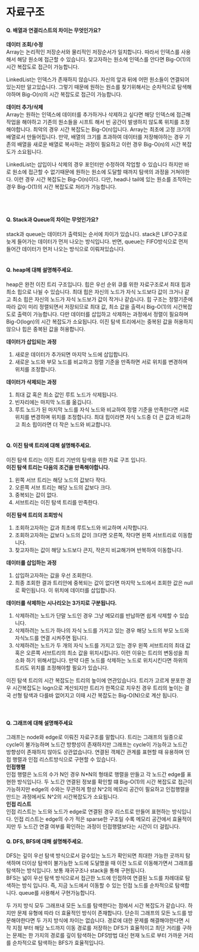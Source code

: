 # 자료구조

#### Q. 배열과 연결리스트의 차이는 무엇인가요?
**데이터 조회/수정**  
Array는 논리적인 저장순서와 물리적인 저장순서가 일치합니다. 따라서 인덱스를 사용해서 해당 원소에 접근할 수 있습니다. 찾고자하는 원소에 인덱스를 안다면 Big-O(1)의 시간 복잡도로 접근이 가능합니다.

LinkedList는 인덱스가 존재하지 않습니다. 자신의 앞과 뒤에 어떤 원소들이 연결되어있는지만 알고있습니다. 그렇기 때문에 원하는 원소를 찾기위해서는 순차적으로 탐색해야하며 Big-O(n)의 시간 복잡도로 접근이 가능합니다. 

**데이터 추가/삭제**  
Array는 원하는 인덱스에 데이터를 추가하거나 삭제하고 싶다면 해당 인덱스에 접근해 작업을 해야하고 기존의 원소들을 시프트 해서 빈 공간이 발생하지 않도록 위치를 조정해야합니다. 최악의 경우 시간 복잡도는 Big-O(n)입니다.
Array는 최초에 고정 크기의 배열로서 만들어집니다. 만약, 배열의 크기를 초과하여 데이터를 저장해야하는 경우 기존의 배열을 새로운 배열로 복사하는 과정이 필요하고 이런 경우 Big-O(n)의 시간 복잡도가 소요됩니다. 

LinkedList는 삽입이나 삭제의 경우 포인터만 수정하여 작업할 수 있습니다 하지만 바로 원소에 접근할 수 없기때문에 원하는 원소에 도달할 때까지 탐색의 과정을 거쳐야한다. 이런 경우 시간 복잡도는 Big-O(n)이다. 다만, head나 tail에 있는 원소를 조작하는경우
 Big-O(1)의 시간 복잡도로 처리가 가능합니다.
 

 </br> </br>

#### Q. Stack과 Queue의 차이는 무엇인가요?
stack과 queue는 데이터가 출력되는 순서에 차이가 있습니다. stack은 LIFO구조로 늦게 들어가는 데이터가 먼저 나오는 방식입니다. 반면, queue는 FIFO방식으로 먼저 들어간 데이터가 먼저 나오는 방식으로 이뤄져있습니다. 
 </br> </br>

#### Q. heap에 대해 설명해주세요.
heap은 완전 이진 트리 구조입니다. 힙은 우선 순위 큐를 위한 자료구조로서 최대 힙과 최소 힙으로 나뉠 수 있습니다. 최대 힙은 자신의 노드가 자식 노드보다 값이 크거나 같고 최소 힙은 자신의 노드가 자식 노드보가 값이 작거나 같습니다. 힙 구조는 정렬기준에 따라 값이 미리 정렬되면서 저장되므로 최대 값, 최소 값을 출력시 Big-O(1)의 시간복잡도로 출력이 가능합니다. 다만 데이터를 삽입하고 삭제하는 과정에서 정렬이 필요하며 Big-O(logn)의 시간 복잡도가 소요됩니다. 이진 탐색 트리에서는 중복된 값을 허용하지 않으나 힙은 중복된 값을 허용합니다.

**데이터가 삽입되는 과정**
1. 새로운 데이터가 추가되면 마지막 노드에 삽입합니다.
2. 새로운 노드와 부모 노드를 비교하고 정렬 기준을 만족하면 서로 위치를 변경하며 위치를 조정합니다.

**데이터가 삭제되는 과정**
1. 최대 값 혹은 최소 값인 루트 노드가 삭제됩니다. 
2. 빈자리에는 마지막 노드를 옮깁니다.
3. 루트 노드가 된 마지막 노드를 자식 노드와 비교하여 정렬 기준을 만족한다면 서로 위치를 변경하며 위치를 조정합니다. 최대 힙이라면 자식 노드중 더 큰 값과 비교하고 최소 힙이라면 더 작은 노드와 비교합니다.
 </br> </br>


#### Q. 이진 탐색 트리에 대해 설명해주세요.
이진 탐색 트리는 이진 트리 기반의 탐색을 위한 자료 구조 입니다.   
**이진 탐색 트리는 다음의 조건을 만족해야합니다.**
1. 왼쪽 서브 트리는 해당 노드의 값보다 작다.
2. 오른쪽 서브 트리는 해당 노드의 값보다 크다.
3. 중복되는 값이 없다.
4. 서브트리는 이진 탐색 트리를 만족한다.

**이진 탐색 트리의 조회방식**
1. 조회하고자하는 값과 최초에 루트노드와 비교하며 시작합니다. 
2. 조회하고자하는 값보다 노드의 값이 크다면 오른쪽, 작다면 왼쪽 서브트리로 이동합니다.
3. 찾고자하는 값이 해당 노드보다 큰지, 작은지 비교해가며 반복하여 이동합니다.   

**데이터를 삽입하는 과정**
1. 삽입하고자하는 값을 우선 조회한다.
2. 최종 조회한 결과 트리안에 중복되는 값이 없다면 마지막 노드에서 조회한 값은 null로 확인됩니다. 이 위치에 데이터를 삽입합니다.

**데이터를 삭제하는 시나리오는 3가지로 구분됩니다.**
1. 삭제하려는 노드가 단말 노드인 경우 그냥 메모리를 반납하면 쉽게 삭제할 수 있습니다.
2. 삭제하려는 노드가 하나의 자식 노드를 가지고 있는 경우 해당 노드의 부모 노드와 자식노드를 연결 시켜주면 됩니다.
3. 삭제하려는 노드가 두 개의 자식 노드를 가지고 있는 경우 왼쪽 서브트리의 최대 값 혹은 오른쪽 서브트리의 최소 값을 위치시킵니다. 이런 이유는 트리의 변동성을 최소화 하기 위해서입니다. 만약 다른 노드를 삭제하는 노드로 위치시킨다면 하위의 트리도 위치를 조정해야할 필요가 있습니다.

이진 탐색 트리의 시간 복잡도는 트리의 높이에 연관있습니다. 트리가 고르게 분포한 경우 시간복잡도는 logn으로 계산되지만 트리가 한쪽으로 치우친 경우 트리의 높이는 결국 선형 탐색과 다를바 없어지고 이때 시간 복잡도는 Big-O(N)으로 계산 됩니다.  
 </br> </br>
 
 #### Q. 그래프에 대해 설명해주세요 
 그래프는 node와 edge로 이뤄진 자료구조를 말합니다. 트리는 그래프의 일종으로 cycle이 불가능하며 노드간 방향성이 존재하지만 그래프는 cycle이 가능하고 노드간 방향성이 존재하지 않아도 상관없습니다. 연결된 객체간 관계를 표현할 때 유용하며 인접 행렬과 인접 리스트방식으로 구현할 수 있습니다.  
 **인접행렬**  
 인접 행렬은 노드의 수가 N인 경우 N*N의 형태로 행렬을 만들고 각 노드간 edge를 표현한 방식입니다. 두 노드간 연결된 정보를 확인할 떄 Big-O(1)의 시간 복잡도로 접근이 가능하지만 edge의 수와는 무관하게 항상 N^2의 메모리 공간이 필요하고 인접행렬을 만드는 과정에서도 N^2의 시간복잡도가 소요됩니다.  
 **인접 리스트**  
 인접 리스트는 노드와 노드가 edge로 연결된 경우 리스트로 만들어 표현하는 방식입니다. 인접 리스트는 edge의 수가 적은 sparse한 구조일 수록 메모리 공간에서 효율적이지만 두 노드간 연결 여부를 확인하는 과정이 인접행렬보다는 시간이 더 걸립니다.


#### Q. DFS, BFS에 대해 설명해주세요.
DFS는 깊이 우선 탐색 방식으로서 갈수있는 노드가 확인되면 최대한 가능한 곳까지 탐색하며 더이상 탐색이 불가능한 노드에 도달했을 때 이전 노드로 이동해가면서 그래프를 탐색하는 방식입니다. 보통 재귀구조나 stack을 통해 구현됩니다.  
BFS는 넓이 우선 탐색 방식으로서 접근한 노드에 인접하여 연결된 노드를 차례대로 탐색하는 방식 입니다. 즉, 지금 노드에서 이동할 수 있는 인접 노드를 순차적으로 탐색합니다. queue를 사용해서 구현가능합니다.    

두 가지 방식 모두 그래프내 모든 노드를 탐색한다는 점에서 시간 복잡도가 같습니다. 하지만 문제 유형에 따라 더 효율적인 방식이 존재합니다. 단순히 그래프의 모든 노드를 방문해야한다면 두 가지 방식에 차이는 없습니다. 경로에 대한 문제를 해결해야한다면 시작 지점 부터 해당 노드까지 이동 경로를 저장하는 DFS가 효율적이고 최단 거리를 구하는 문제는 한 가지의 경로를 깊이 탐색하는 DFS방법 대신 현재 노드로 부터 가까운 거리를 순차적으로 탐색하는 BFS가 효율적입니다.
 
 
